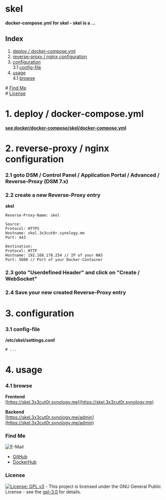 # skel

**docker-compose.yml for skel - skel is a ...**  

## Index

1. [deploy / docker-compose.yml](#deploy)  
2. [reverse-proxy / nginx configuration](#reverse-proxy)  
3. [configuration](#configuration)  
  3.1 [config-file](#config-file)  
4. [usage](#usage)  
  4.1 [browse](#browse)  

\# [Find Me](#findme)  
\# [License](#license)  

# 1. deploy / docker-compose.yml <a name="deploy"></a>  
**[see docker/docker-compose/skel/docker-compose.yml](https://github.com/3x3cut0r/synology/blob/master/docker/docker-compose/skel/docker-compose.yml)**  

# 2. reverse-proxy / nginx configuration <a name="reverse-proxy"></a>  

### 2.1 goto DSM / Control Panel / Application Portal / Advanced / Reverse-Proxy (DSM 7.x)
### 2.2 create a new Reverse-Proxy entry
**skel**  
```shell
Reverse-Proxy-Name: skel

Source:
Protocol: HTTPS
Hostname: skel.3x3cut0r.synology.me
Port: 443

Destination:
Protocol: HTTP
Hostname: 192.168.178.254 // IP of your NAS
Port: 5808 // Port of your Docker-Container
```
### 2.3 goto "Userdefined Header" and click on "Create / WebSocket"
### 2.4 Save your new created Reverse-Proxy entry

# 3. configuration <a name="configuration"></a>  

### 3.1 config-file <a name="config-file"></a>  
**/etc/skel/settings.conf**  
```shell
# ...

```

# 4. usage <a name="usage"></a>  

### 4.1 browse <a name="browse"></a>  
**Frontend**  
[https://skel.3x3cut0r.synology.me](https://skel.3x3cut0r.synology.me)  

**Backend**  
[https://skel.3x3cut0r.synology.me/admin](https://skel.3x3cut0r.synology.me/admin)  

### Find Me <a name="findme"></a>

![E-Mail](https://img.shields.io/badge/E--Mail-executor55%40gmx.de-red)
* [GitHub](https://github.com/3x3cut0r)
* [DockerHub](https://hub.docker.com/u/3x3cut0r)

### License <a name="license"></a>

[![License: GPL v3](https://img.shields.io/badge/License-GPLv3-blue.svg)](https://www.gnu.org/licenses/gpl-3.0) - This project is licensed under the GNU General Public License - see the [gpl-3.0](https://www.gnu.org/licenses/gpl-3.0.en.html) for details.
